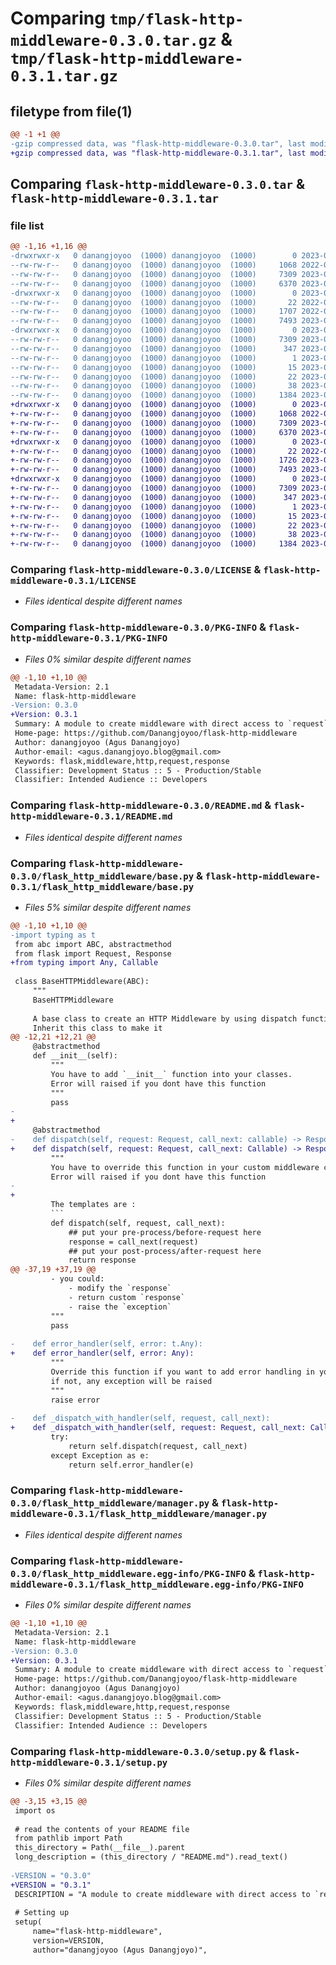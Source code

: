 # Comparing `tmp/flask-http-middleware-0.3.0.tar.gz` & `tmp/flask-http-middleware-0.3.1.tar.gz`

## filetype from file(1)

```diff
@@ -1 +1 @@
-gzip compressed data, was "flask-http-middleware-0.3.0.tar", last modified: Mon Jun 12 14:24:06 2023, max compression
+gzip compressed data, was "flask-http-middleware-0.3.1.tar", last modified: Mon Jun 12 14:29:37 2023, max compression
```

## Comparing `flask-http-middleware-0.3.0.tar` & `flask-http-middleware-0.3.1.tar`

### file list

```diff
@@ -1,16 +1,16 @@
-drwxrwxr-x   0 danangjoyoo  (1000) danangjoyoo  (1000)        0 2023-06-12 14:24:06.539530 flask-http-middleware-0.3.0/
--rw-rw-r--   0 danangjoyoo  (1000) danangjoyoo  (1000)     1068 2022-03-20 12:47:01.000000 flask-http-middleware-0.3.0/LICENSE
--rw-rw-r--   0 danangjoyoo  (1000) danangjoyoo  (1000)     7309 2023-06-12 14:24:06.539530 flask-http-middleware-0.3.0/PKG-INFO
--rw-rw-r--   0 danangjoyoo  (1000) danangjoyoo  (1000)     6370 2023-06-12 14:24:02.000000 flask-http-middleware-0.3.0/README.md
-drwxrwxr-x   0 danangjoyoo  (1000) danangjoyoo  (1000)        0 2023-06-12 14:24:06.539530 flask-http-middleware-0.3.0/flask_http_middleware/
--rw-rw-r--   0 danangjoyoo  (1000) danangjoyoo  (1000)       22 2022-03-20 12:14:27.000000 flask-http-middleware-0.3.0/flask_http_middleware/__init__.py
--rw-rw-r--   0 danangjoyoo  (1000) danangjoyoo  (1000)     1707 2022-03-20 12:35:18.000000 flask-http-middleware-0.3.0/flask_http_middleware/base.py
--rw-rw-r--   0 danangjoyoo  (1000) danangjoyoo  (1000)     7493 2023-06-12 14:20:09.000000 flask-http-middleware-0.3.0/flask_http_middleware/manager.py
-drwxrwxr-x   0 danangjoyoo  (1000) danangjoyoo  (1000)        0 2023-06-12 14:24:06.539530 flask-http-middleware-0.3.0/flask_http_middleware.egg-info/
--rw-rw-r--   0 danangjoyoo  (1000) danangjoyoo  (1000)     7309 2023-06-12 14:24:06.000000 flask-http-middleware-0.3.0/flask_http_middleware.egg-info/PKG-INFO
--rw-rw-r--   0 danangjoyoo  (1000) danangjoyoo  (1000)      347 2023-06-12 14:24:06.000000 flask-http-middleware-0.3.0/flask_http_middleware.egg-info/SOURCES.txt
--rw-rw-r--   0 danangjoyoo  (1000) danangjoyoo  (1000)        1 2023-06-12 14:24:06.000000 flask-http-middleware-0.3.0/flask_http_middleware.egg-info/dependency_links.txt
--rw-rw-r--   0 danangjoyoo  (1000) danangjoyoo  (1000)       15 2023-06-12 14:24:06.000000 flask-http-middleware-0.3.0/flask_http_middleware.egg-info/requires.txt
--rw-rw-r--   0 danangjoyoo  (1000) danangjoyoo  (1000)       22 2023-06-12 14:24:06.000000 flask-http-middleware-0.3.0/flask_http_middleware.egg-info/top_level.txt
--rw-rw-r--   0 danangjoyoo  (1000) danangjoyoo  (1000)       38 2023-06-12 14:24:06.539530 flask-http-middleware-0.3.0/setup.cfg
--rw-rw-r--   0 danangjoyoo  (1000) danangjoyoo  (1000)     1384 2023-06-12 14:23:32.000000 flask-http-middleware-0.3.0/setup.py
+drwxrwxr-x   0 danangjoyoo  (1000) danangjoyoo  (1000)        0 2023-06-12 14:29:37.502854 flask-http-middleware-0.3.1/
+-rw-rw-r--   0 danangjoyoo  (1000) danangjoyoo  (1000)     1068 2022-03-20 12:47:01.000000 flask-http-middleware-0.3.1/LICENSE
+-rw-rw-r--   0 danangjoyoo  (1000) danangjoyoo  (1000)     7309 2023-06-12 14:29:37.502854 flask-http-middleware-0.3.1/PKG-INFO
+-rw-rw-r--   0 danangjoyoo  (1000) danangjoyoo  (1000)     6370 2023-06-12 14:24:02.000000 flask-http-middleware-0.3.1/README.md
+drwxrwxr-x   0 danangjoyoo  (1000) danangjoyoo  (1000)        0 2023-06-12 14:29:37.498854 flask-http-middleware-0.3.1/flask_http_middleware/
+-rw-rw-r--   0 danangjoyoo  (1000) danangjoyoo  (1000)       22 2022-03-20 12:14:27.000000 flask-http-middleware-0.3.1/flask_http_middleware/__init__.py
+-rw-rw-r--   0 danangjoyoo  (1000) danangjoyoo  (1000)     1726 2023-06-12 14:28:56.000000 flask-http-middleware-0.3.1/flask_http_middleware/base.py
+-rw-rw-r--   0 danangjoyoo  (1000) danangjoyoo  (1000)     7493 2023-06-12 14:20:09.000000 flask-http-middleware-0.3.1/flask_http_middleware/manager.py
+drwxrwxr-x   0 danangjoyoo  (1000) danangjoyoo  (1000)        0 2023-06-12 14:29:37.502854 flask-http-middleware-0.3.1/flask_http_middleware.egg-info/
+-rw-rw-r--   0 danangjoyoo  (1000) danangjoyoo  (1000)     7309 2023-06-12 14:29:37.000000 flask-http-middleware-0.3.1/flask_http_middleware.egg-info/PKG-INFO
+-rw-rw-r--   0 danangjoyoo  (1000) danangjoyoo  (1000)      347 2023-06-12 14:29:37.000000 flask-http-middleware-0.3.1/flask_http_middleware.egg-info/SOURCES.txt
+-rw-rw-r--   0 danangjoyoo  (1000) danangjoyoo  (1000)        1 2023-06-12 14:29:37.000000 flask-http-middleware-0.3.1/flask_http_middleware.egg-info/dependency_links.txt
+-rw-rw-r--   0 danangjoyoo  (1000) danangjoyoo  (1000)       15 2023-06-12 14:29:37.000000 flask-http-middleware-0.3.1/flask_http_middleware.egg-info/requires.txt
+-rw-rw-r--   0 danangjoyoo  (1000) danangjoyoo  (1000)       22 2023-06-12 14:29:37.000000 flask-http-middleware-0.3.1/flask_http_middleware.egg-info/top_level.txt
+-rw-rw-r--   0 danangjoyoo  (1000) danangjoyoo  (1000)       38 2023-06-12 14:29:37.502854 flask-http-middleware-0.3.1/setup.cfg
+-rw-rw-r--   0 danangjoyoo  (1000) danangjoyoo  (1000)     1384 2023-06-12 14:29:29.000000 flask-http-middleware-0.3.1/setup.py
```

### Comparing `flask-http-middleware-0.3.0/LICENSE` & `flask-http-middleware-0.3.1/LICENSE`

 * *Files identical despite different names*

### Comparing `flask-http-middleware-0.3.0/PKG-INFO` & `flask-http-middleware-0.3.1/PKG-INFO`

 * *Files 0% similar despite different names*

```diff
@@ -1,10 +1,10 @@
 Metadata-Version: 2.1
 Name: flask-http-middleware
-Version: 0.3.0
+Version: 0.3.1
 Summary: A module to create middleware with direct access to `request` and `response`
 Home-page: https://github.com/Danangjoyoo/flask-http-middleware
 Author: danangjoyoo (Agus Danangjoyo)
 Author-email: <agus.danangjoyo.blog@gmail.com>
 Keywords: flask,middleware,http,request,response
 Classifier: Development Status :: 5 - Production/Stable
 Classifier: Intended Audience :: Developers
```

### Comparing `flask-http-middleware-0.3.0/README.md` & `flask-http-middleware-0.3.1/README.md`

 * *Files identical despite different names*

### Comparing `flask-http-middleware-0.3.0/flask_http_middleware/base.py` & `flask-http-middleware-0.3.1/flask_http_middleware/base.py`

 * *Files 5% similar despite different names*

```diff
@@ -1,10 +1,10 @@
-import typing as t
 from abc import ABC, abstractmethod
 from flask import Request, Response
+from typing import Any, Callable
 
 class BaseHTTPMiddleware(ABC):
     """
     BaseHTTPMiddleware
 
     A base class to create an HTTP Middleware by using dispatch function.
     Inherit this class to make it
@@ -12,21 +12,21 @@
     @abstractmethod
     def __init__(self):
         """
         You have to add `__init__` function into your classes.
         Error will raised if you dont have this function
         """
         pass
-    
+
     @abstractmethod
-    def dispatch(self, request: Request, call_next: callable) -> Response:
+    def dispatch(self, request: Request, call_next: Callable) -> Response:
         """
         You have to override this function in your custom middleware class.
         Error will raised if you dont have this function
-        
+
         The templates are :
         ```
         def dispatch(self, request, call_next):
             ## put your pre-process/before-request here
             response = call_next(request)
             ## put your post-process/after-request here
             return response
@@ -37,19 +37,19 @@
         - you could:
             - modify the `response`
             - return custom `response`
             - raise the `exception`
         """
         pass
 
-    def error_handler(self, error: t.Any):
+    def error_handler(self, error: Any):
         """
         Override this function if you want to add error handling in your middleware.
         if not, any exception will be raised
         """
         raise error
 
-    def _dispatch_with_handler(self, request, call_next):
+    def _dispatch_with_handler(self, request: Request, call_next: Callable):
         try:
             return self.dispatch(request, call_next)
         except Exception as e:
             return self.error_handler(e)
```

### Comparing `flask-http-middleware-0.3.0/flask_http_middleware/manager.py` & `flask-http-middleware-0.3.1/flask_http_middleware/manager.py`

 * *Files identical despite different names*

### Comparing `flask-http-middleware-0.3.0/flask_http_middleware.egg-info/PKG-INFO` & `flask-http-middleware-0.3.1/flask_http_middleware.egg-info/PKG-INFO`

 * *Files 0% similar despite different names*

```diff
@@ -1,10 +1,10 @@
 Metadata-Version: 2.1
 Name: flask-http-middleware
-Version: 0.3.0
+Version: 0.3.1
 Summary: A module to create middleware with direct access to `request` and `response`
 Home-page: https://github.com/Danangjoyoo/flask-http-middleware
 Author: danangjoyoo (Agus Danangjoyo)
 Author-email: <agus.danangjoyo.blog@gmail.com>
 Keywords: flask,middleware,http,request,response
 Classifier: Development Status :: 5 - Production/Stable
 Classifier: Intended Audience :: Developers
```

### Comparing `flask-http-middleware-0.3.0/setup.py` & `flask-http-middleware-0.3.1/setup.py`

 * *Files 0% similar despite different names*

```diff
@@ -3,15 +3,15 @@
 import os
 
 # read the contents of your README file
 from pathlib import Path
 this_directory = Path(__file__).parent
 long_description = (this_directory / "README.md").read_text()
 
-VERSION = "0.3.0"
+VERSION = "0.3.1"
 DESCRIPTION = "A module to create middleware with direct access to `request` and `response`"
 
 # Setting up
 setup(
     name="flask-http-middleware",
     version=VERSION,
     author="danangjoyoo (Agus Danangjoyo)",
```

